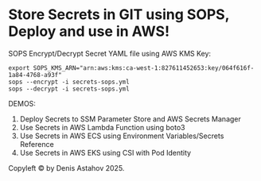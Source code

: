 # Store Secrets in GIT using SOPS, Deploy and use in AWS!


SOPS Encrypt/Decrypt Secret YAML file using AWS KMS Key:
```
export SOPS_KMS_ARN="arn:aws:kms:ca-west-1:827611452653:key/064f616f-1a84-4768-a93f"
sops --encrypt -i secrets-sops.yml 
sops --decrypt -i secrets-sops.yml
```

DEMOS:
1. Deploy Secrets to SSM Parameter Store and AWS Secrets Manager
2. Use Secrets in AWS Lambda Function using boto3
3. Use Secrets in AWS ECS using Environment Variables/Secrets Reference
4. Use Secrets in AWS EKS using CSI with Pod Identity


Copyleft &copy; by Denis Astahov 2025.
